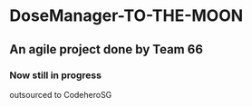 # DoseManager-TO-THE-MOON

## An agile project done by Team 66

### Now still in progress

outsourced to CodeheroSG
